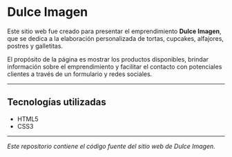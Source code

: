 # Dulce Imagen

Este sitio web fue creado para presentar el emprendimiento **Dulce Imagen**, que se dedica a la elaboración personalizada de tortas, cupcakes, alfajores, postres y galletitas.

El propósito de la página es mostrar los productos disponibles, brindar información sobre el emprendimiento y facilitar el contacto con potenciales clientes a través de un formulario y redes sociales.

---

## Tecnologías utilizadas

- HTML5
- CSS3

---

_Este repositorio contiene el código fuente del sitio web de Dulce Imagen._
